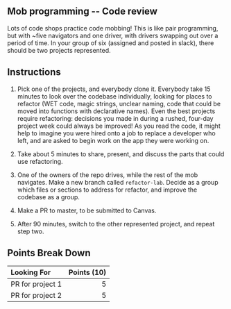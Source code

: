 ## Mob programming -- Code review

Lots of code shops practice code mobbing! This is like pair programming, but with ~five navigators and one driver, with drivers swapping out over a period of time. In your group of six (assigned and posted in slack), there should be two projects represented.

## Instructions

1. Pick one of the projects, and everybody clone it. Everybody take 15 minutes to look over the codebase individually, looking for places to refactor (WET code, magic strings, unclear naming, code that could be moved into functions with declarative names). Even the best projects require refactoring: decisions you made in during a rushed, four-day project week could always be improved! As you read the code, it might help to imagine you were hired onto a job to replace a developer who left, and are asked to begin work on the app they were working on.

2. Take about 5 minutes to share, present, and discuss the parts that could use refactoring.

3. One of the owners of the repo drives, while the rest of the mob navigates. Make a new branch called `refactor-lab`. Decide as a group which files or sections to address for refactor, and improve the codebase as a group.

4. Make a PR to master, to be submitted to Canvas.

5. After 90 minutes, switch to the other represented project, and repeat step two.

## Points Break Down

| Looking For      | Points (10) |
| :--------------- | ----------: |
| PR for project 1 |           5 |
| PR for project 2 |           5 |
